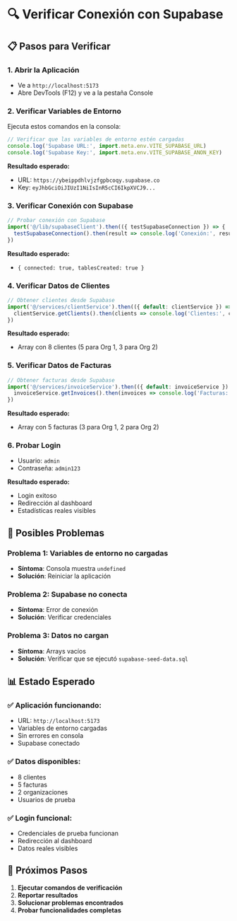 # 🔍 Verificar Conexión con Supabase

## 📋 Pasos para Verificar

### 1. **Abrir la Aplicación**
- Ve a `http://localhost:5173`
- Abre DevTools (F12) y ve a la pestaña Console

### 2. **Verificar Variables de Entorno**
Ejecuta estos comandos en la consola:

```javascript
// Verificar que las variables de entorno estén cargadas
console.log('Supabase URL:', import.meta.env.VITE_SUPABASE_URL)
console.log('Supabase Key:', import.meta.env.VITE_SUPABASE_ANON_KEY)
```

**Resultado esperado:**
- URL: `https://ybeippdhlvjzfgpbcoqy.supabase.co`
- Key: `eyJhbGciOiJIUzI1NiIsInR5cCI6IkpXVCJ9...`

### 3. **Verificar Conexión con Supabase**
```javascript
// Probar conexión con Supabase
import('@/lib/supabaseClient').then(({ testSupabaseConnection }) => {
  testSupabaseConnection().then(result => console.log('Conexión:', result))
})
```

**Resultado esperado:**
- `{ connected: true, tablesCreated: true }`

### 4. **Verificar Datos de Clientes**
```javascript
// Obtener clientes desde Supabase
import('@/services/clientService').then(({ default: clientService }) => {
  clientService.getClients().then(clients => console.log('Clientes:', clients))
})
```

**Resultado esperado:**
- Array con 8 clientes (5 para Org 1, 3 para Org 2)

### 5. **Verificar Datos de Facturas**
```javascript
// Obtener facturas desde Supabase
import('@/services/invoiceService').then(({ default: invoiceService }) => {
  invoiceService.getInvoices().then(invoices => console.log('Facturas:', invoices))
})
```

**Resultado esperado:**
- Array con 5 facturas (3 para Org 1, 2 para Org 2)

### 6. **Probar Login**
- Usuario: `admin`
- Contraseña: `admin123`

**Resultado esperado:**
- Login exitoso
- Redirección al dashboard
- Estadísticas reales visibles

## 🚨 Posibles Problemas

### **Problema 1: Variables de entorno no cargadas**
- **Síntoma**: Consola muestra `undefined`
- **Solución**: Reiniciar la aplicación

### **Problema 2: Supabase no conecta**
- **Síntoma**: Error de conexión
- **Solución**: Verificar credenciales

### **Problema 3: Datos no cargan**
- **Síntoma**: Arrays vacíos
- **Solución**: Verificar que se ejecutó `supabase-seed-data.sql`

## 📊 Estado Esperado

### **✅ Aplicación funcionando:**
- URL: `http://localhost:5173`
- Variables de entorno cargadas
- Sin errores en consola
- Supabase conectado

### **✅ Datos disponibles:**
- 8 clientes
- 5 facturas
- 2 organizaciones
- Usuarios de prueba

### **✅ Login funcional:**
- Credenciales de prueba funcionan
- Redirección al dashboard
- Datos reales visibles

## 🎯 Próximos Pasos

1. **Ejecutar comandos de verificación**
2. **Reportar resultados**
3. **Solucionar problemas encontrados**
4. **Probar funcionalidades completas**
